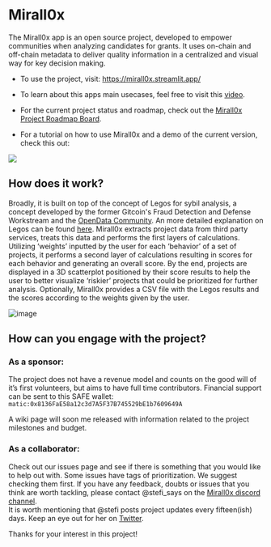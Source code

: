 # Mirall0x

The Mirall0x app is an open source project, developed to empower communities when analyzing candidates for grants. It uses on-chain and off-chain metadata to deliver quality information in a centralized and visual way for key decision making.  

- To use the project, visit: https://mirall0x.streamlit.app/

- To learn about this apps main usecases, feel free to visit this [video](https://www.loom.com/share/de5f3595d12e494492d06e82ddf18694?sid=79c87ed2-53ca-4997-96d9-8e10bf439eef).
  
- For the current project status and roadmap, check out the [Mirall0x Project Roadmap Board](https://miro.com/app/board/uXjVM102fu8=/?share_link_id=463572857130).

- For a tutorial on how to use Mirall0x and a demo of the current version, check this out: 

[<img src="https://cdn.loom.com/sessions/thumbnails/1d4af7c2cdb64cc7bae0de4f8ae494dc-with-play.gif">](https://www.loom.com/share/1d4af7c2cdb64cc7bae0de4f8ae494dc?sid=f975e770-13f3-4eda-b6a0-51a7aa28ee40)

  

## How does it work?    
Broadly, it is built on top of the concept of Legos for sybil analysis, a concept developed by the former Gitcoin's Fraud Detection and Defense Workstream and the [OpenData Community](https://opendatacommunity.org/). An more detailed explanation on Legos can be found [here](https://opendatacommunity.org/docs/legos). 
Mirall0x extracts project data from third party services, treats this data and performs the first layers of calculations. Utilizing ‘weights’ inputted by the user for each ‘behavior’ of a set of projects, it performs a second layer of calculations resulting in scores for each behavior and generating an overall score. By the end, projects are displayed in a 3D scatterplot positioned by their score results to help the user to better visualize ‘riskier’ projects that could be prioritized for further analysis. Optionally, Mirall0x provides a CSV file with the Legos results and the scores according to the weights given by the user. 

 ![image](https://github.com/OpenDataforWeb3/Mirall0x/assets/25551810/0aba14f2-7479-4fd5-8b21-a33f7288ce11)

## How can you engage with the project?   

### As a sponsor:  
The project does not have a revenue model and counts on the good will of it’s first volunteers, but aims to have full time contributors. 
Financial support can be sent to this SAFE wallet:   
`matic:0x8136FaE58a12c3d7A5F37B745529bE1b7609649A`  
  
A wiki page will soon me released with information related to the project milestones and budget. 

### As a collaborator:  
Check out our issues page and see if there is something that you would like to help out with. Some issues have tags of prioritization. We suggest checking them first. If you have any feedback, doubts or issues that you think are worth tackling, please contact @stefi_says on the [Mirall0x discord channel](https://discord.gg/Ujy25x8e).   
It is  worth mentioning that @stefi posts project updates every fifteen(ish) days. Keep an eye out for her on [Twitter](https://twitter.com/stefi_says).

Thanks for your interest in this project! 



